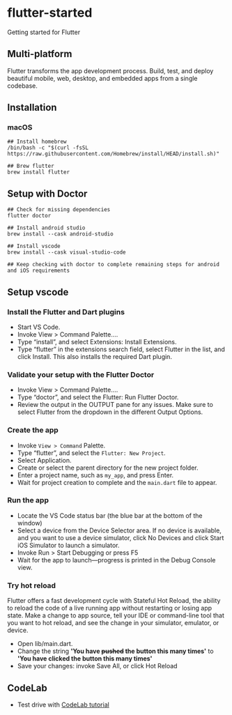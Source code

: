 # flutter-started
Getting started for Flutter

## Multi-platform
Flutter transforms the app development process. Build, test, and deploy beautiful mobile, web, desktop, and embedded apps from a single codebase.

## Installation
### macOS
```
## Install homebrew
/bin/bash -c "$(curl -fsSL https://raw.githubusercontent.com/Homebrew/install/HEAD/install.sh)"

## Brew flutter
brew install flutter
```

## Setup with Doctor
```
## Check for missing dependencies
flutter doctor

## Install android studio
brew install --cask android-studio

## Install vscode
brew install --cask visual-studio-code

## Keep checking with doctor to complete remaining steps for android and iOS requirements
```

## Setup vscode
### Install the Flutter and Dart plugins
- Start VS Code.
- Invoke View > Command Palette….
- Type “install”, and select Extensions: Install Extensions.
- Type “flutter” in the extensions search field, select Flutter in the list, and click Install. This also installs the required Dart plugin.

### Validate your setup with the Flutter Doctor
- Invoke View > Command Palette….
- Type “doctor”, and select the Flutter: Run Flutter Doctor.
- Review the output in the OUTPUT pane for any issues. Make sure to select Flutter from the dropdown in the different Output Options.

### Create the app
- Invoke `View > Command` Palette.
- Type “flutter”, and select the `Flutter: New Project`.
- Select Application.
- Create or select the parent directory for the new project folder.
- Enter a project name, such as `my_app`, and press Enter.
- Wait for project creation to complete and the `main.dart` file to appear.

### Run the app
- Locate the VS Code status bar (the blue bar at the bottom of the window)
- Select a device from the Device Selector area. If no device is available, and you want to use a device simulator, click No Devices and click Start iOS Simulator to launch a simulator.
- Invoke Run > Start Debugging or press F5
- Wait for the app to launch—progress is printed in the Debug Console view.

### Try hot reload
Flutter offers a fast development cycle with Stateful Hot Reload, the ability to reload the code of a live running app without restarting or losing app state. Make a change to app source, tell your IDE or command-line tool that you want to hot reload, and see the change in your simulator, emulator, or device.
- Open lib/main.dart.
- Change the string __'You have ~~pushed~~ the button this many times'__ to __'You have clicked the button this many times'__
- Save your changes: invoke Save All, or click Hot Reload

## CodeLab
- Test drive with [CodeLab tutorial](https://codelabs.developers.google.com/codelabs/flutter-codelab-first#0)
